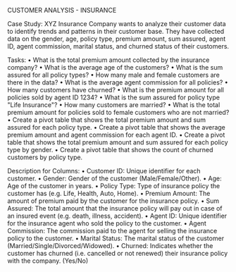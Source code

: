 CUSTOMER ANALYSIS - INSURANCE

Case Study:
XYZ Insurance Company wants to analyze their customer data to identify trends and patterns in their customer base. They have collected data on the gender, age, policy type, premium amount, sum assured, agent ID, agent commission, marital status, and churned status of their customers.


Tasks:
•	What is the total premium amount collected by the insurance company?
•	What is the average age of the customers?
•	What is the sum assured for all policy types?
•	How many male and female customers are there in the data?
•	What is the average agent commission for all policies?
•	How many customers have churned?
•	What is the premium amount for all policies sold by agent ID 1234?
•	What is the sum assured for policy type "Life Insurance"?
•	How many customers are married?
•	What is the total premium amount for policies sold to female customers who are not married?
•	Create a pivot table that shows the total premium amount and sum assured for each policy type.
•	Create a pivot table that shows the average premium amount and agent commission for each agent ID.
•	Create a pivot table that shows the total premium amount and sum assured for each policy type by gender.
•	Create a pivot table that shows the count of churned customers by policy type.

Description for Columns: 
•	Customer ID: Unique identifier for each customer.
•	Gender: Gender of the customer (Male/Female/Other).
•	Age: Age of the customer in years.
•	Policy Type: Type of insurance policy the customer has (e.g. Life, Health, Auto, Home).
•	Premium Amount: The amount of premium paid by the customer for the insurance policy.
•	Sum Assured: The total amount that the insurance policy will pay out in case of an insured event (e.g. death, illness, accident).
•	Agent ID: Unique identifier for the insurance agent who sold the policy to the customer.
•	Agent Commission: The commission paid to the agent for selling the insurance policy to the customer.
•	Marital Status: The marital status of the customer (Married/Single/Divorced/Widowed).
•	Churned: Indicates whether the customer has churned (i.e. cancelled or not renewed) their insurance policy with the company. (Yes/No)
